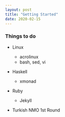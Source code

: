 ```yaml
---
layout: post
title: "Getting Started"
date: 2020-02-15
---
```


### Things to do
- Linux
  - acrolinux
  - bash, sed, vi

- Haskell
  - xmonad

- Ruby
  - Jekyll

- Turkish NMO 1st Round
